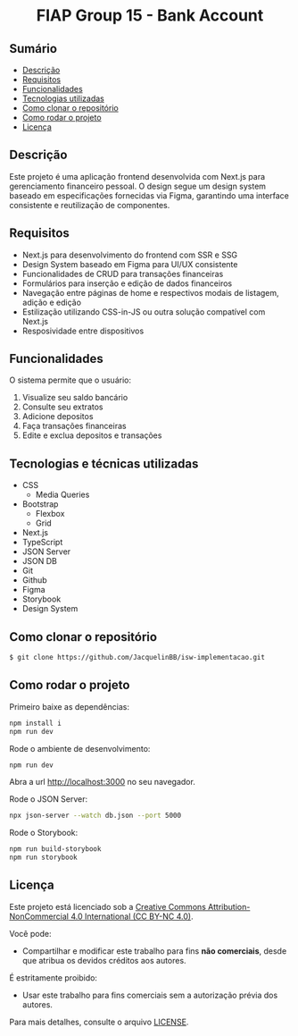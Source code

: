 <h1 align="center">FIAP Group 15 - Bank Account</h1>

## Sumário

* [Descrição](#descrição)
* [Requisitos](#requisitos)
* [Funcionalidades](#funcionalidades)
* [Tecnologias utilizadas](#tecnologias-e-técnicas-utilizadas)
* [Como clonar o repositório](#como-clonar-o-repositório)
* [Como rodar o projeto](#como-rodar-o-projeto)
* [Licença](#licença)

## Descrição
Este projeto é uma aplicação frontend desenvolvida com Next.js para gerenciamento financeiro pessoal. O design segue um design system baseado em especificações fornecidas via Figma, garantindo uma interface consistente e reutilização de componentes.

## Requisitos
- Next.js para desenvolvimento do frontend com SSR e SSG
- Design System baseado em Figma para UI/UX consistente
- Funcionalidades de CRUD para transações financeiras
- Formulários para inserção e edição de dados financeiros
- Navegação entre páginas de home e respectivos modais de listagem, adição e edição
- Estilização utilizando CSS-in-JS ou outra solução compatível com Next.js
- Resposividade entre dispositivos

## Funcionalidades
O sistema permite que o usuário:
1. Visualize seu saldo bancário
2. Consulte seu extratos
3. Adicione depositos
4. Faça transações financeiras
5. Edite e exclua depositos e transações

## Tecnologias e técnicas utilizadas
- CSS
    - Media Queries
- Bootstrap
    - Flexbox
    - Grid
- Next.js
- TypeScript
- JSON Server
- JSON DB
- Git
- Github
- Figma
- Storybook
- Design System

## Como clonar o repositório
```bash
$ git clone https://github.com/JacquelinBB/isw-implementacao.git
```

## Como rodar o projeto
Primeiro baixe as dependências:
```bash
npm install i
npm run dev
```

Rode o ambiente de desenvolvimento:
```bash
npm run dev
```
Abra a url [http://localhost:3000](http://localhost:3000) no seu navegador.

Rode o JSON Server:
```bash
npx json-server --watch db.json --port 5000
```

Rode o Storybook:
```bash
npm run build-storybook
npm run storybook
```

## Licença
Este projeto está licenciado sob a [Creative Commons Attribution-NonCommercial 4.0 International (CC BY-NC 4.0)](https://creativecommons.org/licenses/by-nc/4.0/). 

Você pode:
- Compartilhar e modificar este trabalho para fins **não comerciais**, desde que atribua os devidos créditos aos autores.

É estritamente proibido:
- Usar este trabalho para fins comerciais sem a autorização prévia dos autores.

Para mais detalhes, consulte o arquivo [LICENSE](LICENSE).
